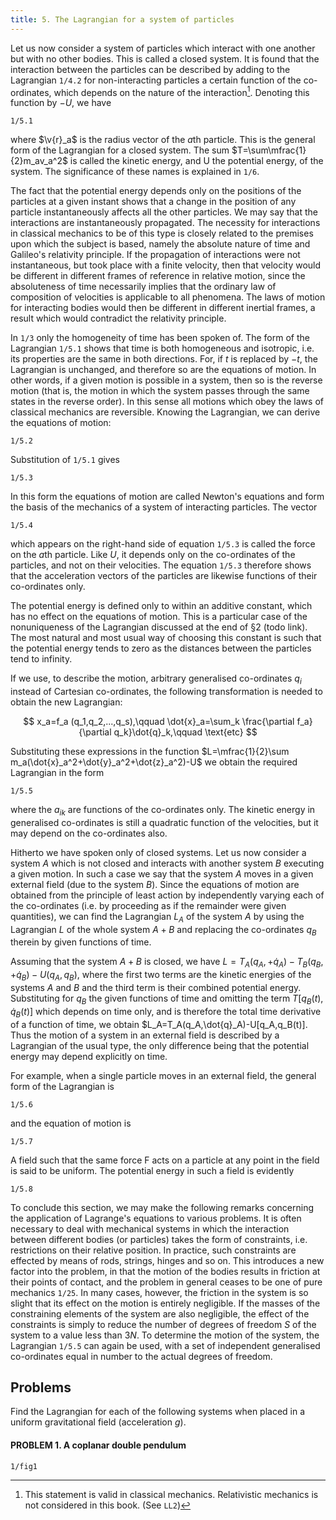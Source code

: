 ```yaml
---
title: 5. The Lagrangian for a system of particles
---
```


Let us now consider a system of particles which interact with one another but with no other bodies. This is called a closed system. It is found that the interaction between the particles can be described by adding to the Lagrangian `1/4.2` for non-interacting particles a certain function of the co-ordinates, which depends on the nature of the interaction[^1]. Denoting this function by $-U$, we have

[^1]: This statement is valid in classical mechanics. Relativistic mechanics is not considered in this book. (See `LL2`)

```load
1/5.1
```

where $\v{r}_a$ is the radius vector of the $a$th particle. This is the general form of the Lagrangian for a closed system. The sum $T=\sum\mfrac{1}{2}m_av_a^2$ is called the kinetic energy, and U the potential energy, of the system. The significance of these names is explained in `1/6`.

The fact that the potential energy depends only on the positions of the particles at a given instant shows that a change in the position of any particle instantaneously affects all the other particles. We may say that the interactions are instantaneously propagated. The necessity for interactions in classical mechanics to be of this type is closely related to the premises upon which the subject is based, namely the absolute nature of time and Galileo's relativity principle. If the propagation of interactions were not instantaneous, but took place with a finite velocity, then that velocity would be different in different frames of reference in relative motion, since the absoluteness of time necessarily implies that the ordinary law of composition of velocities is applicable to all phenomena. The laws of motion for interacting bodies would then be different in different inertial frames, a result which would contradict the relativity principle.

In `1/3` only the homogeneity of time has been spoken of. The form of the Lagrangian `1/5.1` shows that time is both homogeneous and isotropic, i.e. its properties are the same in both directions. For, if $t$ is replaced by $-t$, the Lagrangian is unchanged, and therefore so are the equations of motion. In other words, if a given motion is possible in a system, then so is the reverse motion (that is, the motion in which the system passes through the same states in
the reverse order). In this sense all motions which obey the laws of classical
mechanics are reversible.  Knowing the Lagrangian, we can derive the equations of motion:

```load
1/5.2
```

Substitution of `1/5.1` gives

```load
1/5.3
```

In this form the equations of motion are called Newton's equations and form
the basis of the mechanics of a system of interacting particles. The vector

```load
1/5.4
```

which appears on the right-hand side of equation `1/5.3` is called the force on the $a$th particle. Like $U$, it depends only on the co-ordinates of the particles, and not on their velocities. The equation `1/5.3` therefore shows that the acceleration vectors of the particles are likewise functions of their co-ordinates only.

The potential energy is defined only to within an additive constant, which has no effect on the equations of motion. This is a particular case of the nonuniqueness of the Lagrangian discussed at the end of §2 (todo link). The most natural and most usual way of choosing this constant is such that the potential energy tends to zero as the distances between the particles tend to infinity.

If we use, to describe the motion, arbitrary generalised co-ordinates $q_i$ instead of Cartesian co-ordinates, the following transformation is needed to obtain the new Lagrangian:

$$
x_a=f_a	(q_1,q_2,...,q_s),\qquad
\dot{x}_a=\sum_k \frac{\partial f_a}{\partial q_k}\dot{q}_k,\qquad
\text{etc}
$$

Substituting these expressions in the function $L=\mfrac{1}{2}\sum m_a(\dot{x}_a^2+\dot{y}_a^2+\dot{z}_a^2)-U$
we obtain the required Lagrangian in the form

```load
1/5.5
```

where the $a_{ik}$ are functions of the co-ordinates only. The kinetic energy in
generalised co-ordinates is still a quadratic function of the velocities, but it
may depend on the co-ordinates also.

Hitherto we have spoken only of closed systems. Let us now consider a system $A$ which is not closed and interacts with another system $B$ executing a given motion. In such a case we say that the system $A$ moves in a given external field (due to the system $B$). Since the equations of motion are obtained from the principle of least action by independently varying each of the co-ordinates (i.e. by proceeding as if the remainder were given quantities), we can find the Lagrangian $L_A$ of the system $A$ by using the Lagrangian $L$ of the whole system $A+B$ and replacing the co-ordinates $q_B$ therein by given functions of time.

Assuming that the system $A+B$ is closed, we have $L=
T_A(q_A,+\dot{q}_A)-
T_B(q_B,+\dot{q}_B)-
U(q_A,q_B)$, where the first two terms are the kinetic energies of the systems $A$ and $B$ and the third term is their combined potential energy.  Substituting for $q_B$ the given functions of time and omitting the term $T[q_B(t),\dot{q}_B(t)]$ which depends on time only, and is therefore the total time derivative of a function of time, we obtain $L_A=T_A(q_A,\dot{q}_A)-U[q_A,q_B(t)].  Thus the motion of a system in an external field is described by a Lagrangian of the usual type, the only difference being that the potential energy may depend explicitly on time.

For example, when a single particle moves in an external field, the general form of the Lagrangian is

```load
1/5.6
```

and the equation of motion is

```load
1/5.7
```

A field such that the same force F acts on a particle at any point in the field
is said to be uniform. The potential energy in such a field is evidently

```load
1/5.8
```

To conclude this section, we may make the following remarks concerning the application of Lagrange's equations to various problems. It is often necessary to deal with mechanical systems in which the interaction between different bodies (or particles) takes the form of constraints, i.e. restrictions on their relative position. In practice, such constraints are effected by means of rods, strings, hinges and so on. This introduces a new factor into the problem, in that the motion of the bodies results in friction at their points of contact, and the problem in general ceases to be one of pure mechanics `1/25`. In many cases, however, the friction in the system is so slight that its effect on the motion is entirely negligible. If the masses of the constraining elements of the system are also negligible, the effect of the constraints is simply to reduce the number of degrees of freedom $S$ of the system to a value less than $3N$. To determine the motion of the system, the Lagrangian `1/5.5` can again be used, with a set of independent generalised co-ordinates equal in number to the actual degrees of freedom.

## Problems

Find the Lagrangian for each of the following systems when placed in a uniform gravitational field (acceleration $g$).

#### PROBLEM 1. A coplanar double pendulum

`1/fig1`


